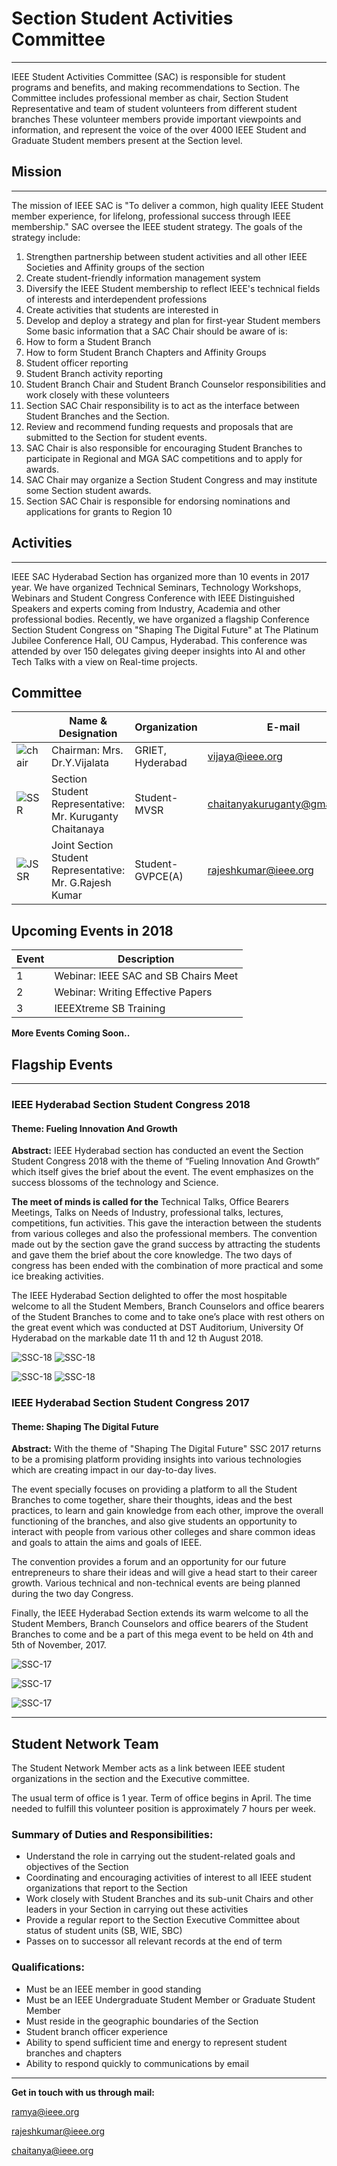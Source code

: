 # Section Student Activities Committee
---

IEEE Student Activities Committee (SAC) is responsible for student programs and
benefits, and making recommendations to Section. The Committee includes professional member
as chair, Section Student Representative and team of student volunteers from different student
branches These volunteer members provide important viewpoints and information, and represent
the voice of the over 4000 IEEE Student and Graduate Student members present at the Section
level.

## Mission
---

The mission of IEEE SAC is "To deliver a common, high quality IEEE Student member
experience, for lifelong, professional success through IEEE membership."
SAC oversee the IEEE student strategy. The goals of the strategy include:

1. Strengthen partnership between student activities and all other IEEE Societies and Affinity groups of the section
2. Create student-friendly information management system
3. Diversify the IEEE Student membership to reflect IEEE's technical fields of interests and interdependent professions
4. Create activities that students are interested in
5. Develop and deploy a strategy and plan for first-year Student members Some basic information that a SAC Chair should be aware of is:
6. How to form a Student Branch
7. How to form Student Branch Chapters and Affinity Groups
8. Student officer reporting
9. Student Branch activity reporting
10. Student Branch Chair and Student Branch Counselor responsibilities and work closely with these volunteers
11. Section SAC Chair responsibility is to act as the interface between Student Branches and the Section.
12. Review and recommend funding requests and proposals that are submitted to the Section for student events.
13. SAC Chair is also responsible for encouraging Student Branches to participate in Regional and MGA SAC competitions and to apply for awards.
14. SAC Chair may organize a Section Student Congress and may institute some Section student awards.
15. Section SAC Chair is responsible for endorsing nominations and applications for grants to Region 10

## Activities
---

IEEE SAC Hyderabad Section has organized more than 10 events in 2017 year. We have organized Technical Seminars, Technology Workshops, Webinars and Student Congress Conference with IEEE Distinguished Speakers and experts coming from Industry, Academia and other professional bodies.  Recently, we have organized a flagship Conference Section Student Congress on "Shaping The Digital Future" at The Platinum Jubilee Conference Hall, OU Campus, Hyderabad. This conference was attended by over 150 delegates giving deeper insights into AI and other Tech Talks with a view on Real-time projects.

## Committee

|                                                   | Name & Designation                                       | Organization      | E-mail                       |
|---------------------------------------------------|----------------------------------------------------------|-------------------|------------------------------|
| ![chair](/user/img/sac/execom/chair.png?raw=true) | Chairman: Mrs. Dr.Y.Vijalata                             | GRIET, Hyderabad  | vijaya@ieee.org              |
| ![SSR](/user/img/sac/execom/ssr.png?raw=true)     | Section Student Representative: Mr. Kuruganty Chaitanaya | Student- MVSR     | chaitanyakuruganty@gmail.com |
| ![JSSR](/user/img/sac/execom/jssr.png?raw=true)   | Joint Section Student Representative: Mr. G.Rajesh Kumar | Student- GVPCE(A) | rajeshkumar@ieee.org         |

## Upcoming Events in 2018

| Event | Description                          |
|-------|--------------------------------------|
| 1     | Webinar: IEEE SAC and SB Chairs Meet |
| 2     | Webinar: Writing Effective Papers    |
| 3     | IEEEXtreme SB Training               |

**More Events Coming Soon..**


## Flagship Events
---

### IEEE Hyderabad Section Student Congress 2018

#### Theme: Fueling Innovation And Growth

**Abstract:** IEEE Hyderabad section has conducted an event the Section Student
Congress 2018 with the theme of “Fueling Innovation And Growth”
which itself gives the brief about the event. The event emphasizes
on the success blossoms of the technology and Science.

**The meet of minds is called for the** Technical Talks, Office Bearers
Meetings, Talks on Needs of Industry, professional talks, lectures,
competitions, fun activities. This gave the interaction between the
students from various colleges and also the professional members.
The convention made out by the section gave the grand success by
attracting the students and gave them the brief about the core
knowledge. The two days of congress has been ended with the combination
 of more practical and some ice breaking activities.

The IEEE Hyderabad Section delighted to offer the most hospitable welcome to all the Student Members, Branch Counselors and office bearers of the Student Branches to come and to take one’s place with rest others on the great event which was conducted at DST Auditorium, University Of Hyderabad on the markable date 11 th and 12 th August 2018.

![SSC-18](/user/img/events/ssc-2018/rsz_img_001.png)    ![SSC-18](/user/img/events/ssc-2018/rsz_img_002.png)

![SSC-18](/user/img/events/ssc-2018/rsz_img_003.png)    ![SSC-18](/user/img/events/ssc-2018/rsz_img_004.png)



### IEEE Hyderabad Section Student Congress 2017

#### Theme: Shaping The Digital Future

**Abstract:** With the theme of  "Shaping The Digital Future" SSC 2017 returns to be a promising platform providing insights into various technologies which are creating impact in our day-to-day lives.

The event specially focuses on providing a platform to all the Student Branches to come together, share their thoughts, ideas and the best practices, to learn and gain knowledge from each other, improve the overall functioning of the branches, and also give students an opportunity to interact with people from various other colleges and share common ideas and goals to attain the aims and goals of IEEE.

The convention provides a forum and an opportunity for our future entrepreneurs to share their ideas and will give a head start to their career growth. Various technical and non-technical events are being planned during the two day Congress.

Finally, the IEEE Hyderabad Section extends its warm welcome to all the Student Members, Branch Counselors and office bearers of the Student Branches to come and be a part of this mega event to be held on 4th and 5th of November, 2017.

![SSC-17](/user/img/sac/events/IMG_3807.png)

![SSC-17](/user/img/sac/events/IMG_3781.png)

![SSC-17](/user/img/sac/events/DSC_0080.png)

---

## Student Network Team
The Student Network Member acts as a link between IEEE student organizations in the section and the Executive committee.

The usual term of office is 1 year. Term of office begins in April. The time needed to fulfill this volunteer position is approximately 7 hours per week.

### Summary of Duties and Responsibilities:

* Understand the role in carrying out the student-related goals and objectives of the Section
* Coordinating and encouraging activities of interest to all IEEE student organizations that report to the Section
* Work closely with Student Branches and its sub-unit Chairs and other leaders in your Section in carrying out these activities
* Provide a regular report to the Section Executive Committee about status of student units (SB, WIE, SBC)
* Passes on to successor all relevant records at the end of term

### Qualifications:
* Must be an IEEE member in good standing
* Must be an IEEE Undergraduate Student Member or Graduate Student Member
* Must reside in the geographic boundaries of the Section
* Student branch officer experience
* Ability to spend sufficient time and energy to represent student branches and chapters
* Ability to respond quickly to communications by email

---

**Get in touch with us through mail:**

<ramya@ieee.org>

<rajeshkumar@ieee.org>

<chaitanya@ieee.org>
